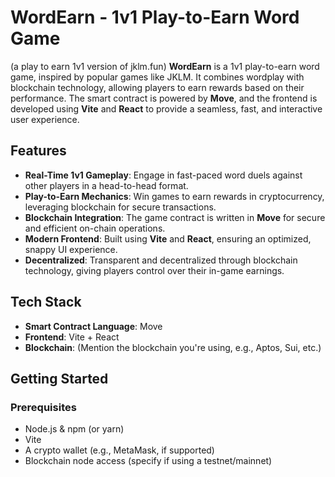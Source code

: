 # WordEarn - 1v1 Play-to-Earn Word Game
(a play to earn 1v1 version of jklm.fun)
**WordEarn** is a 1v1 play-to-earn word game, inspired by popular games like JKLM. It combines wordplay with blockchain technology, allowing players to earn rewards based on their performance. The smart contract is powered by **Move**, and the frontend is developed using **Vite** and **React** to provide a seamless, fast, and interactive user experience.

## Features

- **Real-Time 1v1 Gameplay**: Engage in fast-paced word duels against other players in a head-to-head format.
- **Play-to-Earn Mechanics**: Win games to earn rewards in cryptocurrency, leveraging blockchain for secure transactions.
- **Blockchain Integration**: The game contract is written in **Move** for secure and efficient on-chain operations.
- **Modern Frontend**: Built using **Vite** and **React**, ensuring an optimized, snappy UI experience.
- **Decentralized**: Transparent and decentralized through blockchain technology, giving players control over their in-game earnings.

## Tech Stack

- **Smart Contract Language**: Move
- **Frontend**: Vite + React
- **Blockchain**: (Mention the blockchain you're using, e.g., Aptos, Sui, etc.)

## Getting Started

### Prerequisites

- Node.js & npm (or yarn)
- Vite
- A crypto wallet (e.g., MetaMask, if supported)
- Blockchain node access (specify if using a testnet/mainnet)

